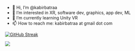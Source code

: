 - 👋 Hi, I’m @kabirbatraa
- 👀 I’m interested in XR, software dev, graphics, app dev, ML
- 🌱 I’m currently learning Unity VR
- 📫 How to reach me: kabirbatraa at gmail dot com

[![GitHub Streak](https://github-readme-streak-stats.herokuapp.com/?user=kabirbatraa&theme=monokai-metallian)](https://git.io/streak-stats)

<p><img align="left" src="https://github-readme-stats.vercel.app/api/top-langs?username=kabirbatraa&show_icons=true&locale=en&layout=compact&theme=dracula" /></p>

<!---
kabirbatraa/kabirbatraa is a ✨ special ✨ repository because its `README.md` (this file) appears on your GitHub profile.
You can click the Preview link to take a look at your changes.
--->
